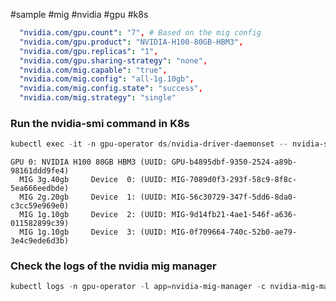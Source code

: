 #sample #mig #nvidia #gpu #k8s 

``` yaml
  "nvidia.com/gpu.count": "7", # Based on the mig config
  "nvidia.com/gpu.product": "NVIDIA-H100-80GB-HBM3",
  "nvidia.com/gpu.replicas": "1",
  "nvidia.com/gpu.sharing-strategy": "none",
  "nvidia.com/mig.capable": "true",
  "nvidia.com/mig.config": "all-1g.10gb",
  "nvidia.com/mig.config.state": "success",
  "nvidia.com/mig.strategy": "single"
```

### Run the nvidia-smi command in K8s

``` powershell
kubectl exec -it -n gpu-operator ds/nvidia-driver-daemonset -- nvidia-smi -L
```

``` text
GPU 0: NVIDIA H100 80GB HBM3 (UUID: GPU-b4895dbf-9350-2524-a89b-98161ddd9fe4)
  MIG 3g.40gb     Device  0: (UUID: MIG-7089d0f3-293f-58c9-8f8c-5ea666eedbde)
  MIG 2g.20gb     Device  1: (UUID: MIG-56c30729-347f-5dd6-8da0-c3cc59e969e0)
  MIG 1g.10gb     Device  2: (UUID: MIG-9d14fb21-4ae1-546f-a636-011582899c39)
  MIG 1g.10gb     Device  3: (UUID: MIG-0f709664-740c-52b0-ae79-3e4c9ede6d3b)
```

### Check the logs of the nvidia mig manager

``` powershell
kubectl logs -n gpu-operator -l app=nvidia-mig-manager -c nvidia-mig-manager
```